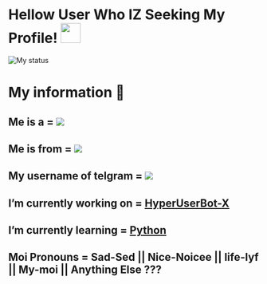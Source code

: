 <html>
  
# Hellow User Who IZ Seeking My Profile! <img src="https://raw.githubusercontent.com/MartinHeinz/MartinHeinz/master/wave.gif" width="40px">

![My status](https://github-readme-stats.vercel.app/api?username=ahirearyan2&show_icons=true&theme=tokyonight)

# My information 📜

## Me is a = ![](https://img.shields.io/badge/-student🤓🤓-neongreen)

## Me is from = ![](https://img.shields.io/badge/-India😁😁-black)

## My username of telgram = ![](https://img.shields.io/badge/@UNKNOWN_MEMBER_69-neonpink)

## I’m currently working on = [HyperUserBot-X](https://github.com/ahirearyan2/HyperUserBot-X)

## I’m currently learning = [Python](https://www.python.org)

## Moi Pronouns = Sad-Sed || Nice-Noicee || life-lyf || My-moi || Anything Else ???


</body>

</html>



<!--
**ahirearyan2/ahirearyan2** is a ✨ _special_ ✨ repository because its `README.md` (this file) appears on your GitHub profile.

Here are some ideas to get you started:

- 👯 I’m looking to collaborate on ...
- 🤔 I’m looking for help with ...
- 💬 Ask me about ...
- 📫 How to reach me: ...
- 😄 Pronouns: ...
- ⚡ Fun fact: ...
-->
